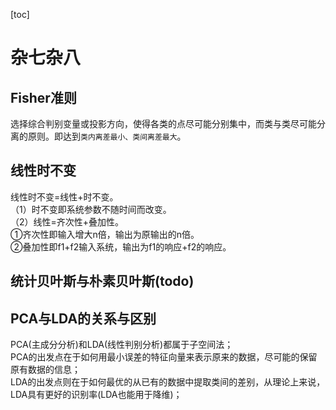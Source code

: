 [toc]

# 杂七杂八
## Fisher准则
选择综合判别变量或投影方向，使得各类的点尽可能分别集中，而类与类尽可能分离的原则。即达到`类内离差最小、类间离差最大`。

## 线性时不变
线性时不变=线性+时不变。  
（1）时不变即系统参数不随时间而改变。  
（2）线性=齐次性+叠加性。  
①齐次性即输入增大n倍，输出为原输出的n倍。  
②叠加性即f1+f2输入系统，输出为f1的响应+f2的响应。  

## 统计贝叶斯与朴素贝叶斯(todo)

## PCA与LDA的关系与区别
PCA(主成分分析)和LDA(线性判别分析)都属于子空间法；  
PCA的出发点在于如何用最小误差的特征向量来表示原来的数据，尽可能的保留原有数据的信息；  
LDA的出发点则在于如何最优的从已有的数据中提取类间的差别，从理论上来说，LDA具有更好的识别率(LDA也能用于降维)；  

